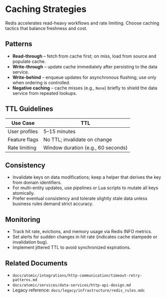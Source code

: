 # Caching Strategies

Redis accelerates read-heavy workflows and rate limiting. Choose caching tactics that balance freshness and cost.

## Patterns

- **Read-through** – fetch from cache first; on miss, load from source and populate cache.
- **Write-through** – update cache immediately after persisting to the data service.
- **Write-behind** – enqueue updates for asynchronous flushing; use only when ordering is controlled.
- **Negative caching** – cache misses (e.g., `None`) briefly to shield the data service from repeated lookups.

## TTL Guidelines

| Use Case | TTL |
|----------|-----|
| User profiles | 5–15 minutes |
| Feature flags | No TTL; invalidate on change |
| Rate limiting | Window duration (e.g., 60 seconds) |

## Consistency

- Invalidate keys on data modifications; keep a helper that derives the key from domain identifiers.
- For multi-entity updates, use pipelines or Lua scripts to mutate all keys atomically.
- Prefer eventual consistency and tolerate slightly stale data unless business rules demand strict accuracy.

## Monitoring

- Track hit rate, evictions, and memory usage via Redis INFO metrics.
- Set alerts for sudden changes in hit rate (indicates cache stampede or invalidation bug).
- Implement jittered TTL to avoid synchronized expirations.

## Related Documents

- `docs/atomic/integrations/http-communication/timeout-retry-patterns.md`
- `docs/atomic/services/data-services/http-api-design.md`
- Legacy reference: `docs/legacy/infrastructure/redis_rules.mdc`
